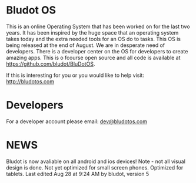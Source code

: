Bludot OS
=========

This is an online Operating System that has been worked on for the last two years. It has been inspired by the huge space that an operating system takes today and the extra needed tools for an OS do to tasks. This OS is being released at the end of August. We are in desperate need of developers. There is a developer center on the OS for developers to create amazing apps. This is o fcourse open source and all code is available at https://github.com/bludot/BluDotOS.

If this is interesting for you or you would like to help visit: http://bludotos.com

Developers
==========

For a developer account please email: dev@bludotos.com

NEWS
====

Bludot is now avaliable on all android and ios devices!
Note - not all visual design is done. Not yet optimized for small screen phones. Optimized for tablets.
Last edited Aug 28 at 9:24 AM by bludot, version 5
